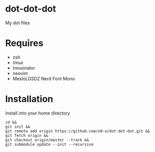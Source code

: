 # dot-dot-dot
My dot files

# Requires
* zsh
* tmux
* tmuxinator
* neovim
* MesloLGSDZ Nerd Font Mono

# Installation
Install into your home directory
```
cd &&
git init &&
git remote add origin https://github.com/o0-o/dot-dot-dot.git &&
git fetch origin &&
git checkout origin/master --track &&
git submodule update --init --recursive
```
